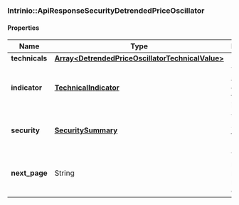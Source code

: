 

[//]: # (CLASS:Intrinio::ApiResponseSecurityDetrendedPriceOscillator)

[//]: # (KIND:object)

### Intrinio::ApiResponseSecurityDetrendedPriceOscillator

#### Properties

[//]: # (START_DEFINITION)

Name | Type | Description
------------ | ------------- | -------------
**technicals** | [**Array&lt;DetrendedPriceOscillatorTechnicalValue&gt;**](DetrendedPriceOscillatorTechnicalValue.md) |  &nbsp;
**indicator** | [**TechnicalIndicator**](TechnicalIndicator.md) | The name and symbol of the technical indicator &nbsp;
**security** | [**SecuritySummary**](SecuritySummary.md) | The Security of the Stock Price &nbsp;
**next_page** | String | The token required to request the next page of the data &nbsp;

[//]: # (END_DEFINITION)


[//]: # (CONTAINED_CLASS:Intrinio::DetrendedPriceOscillatorTechnicalValue)


[//]: # (CONTAINED_CLASS:Intrinio::TechnicalIndicator)


[//]: # (CONTAINED_CLASS:Intrinio::SecuritySummary)



